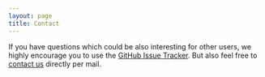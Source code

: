 ```yaml
---
layout: page
title: Contact
---
```

If you have questions which could be also interesting for other users, we highly encourage you to use the [GitHub Issue Tracker](https://github.com/saezlab/progeny/issues). But also feel free to [contact us](mailto:saezrodriguez@gmail.com) directly per mail.
